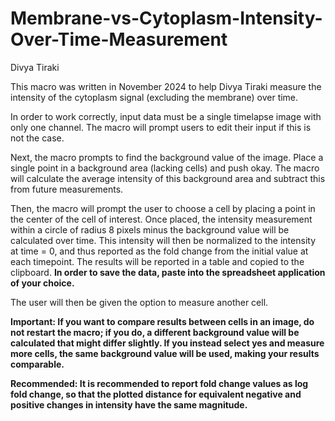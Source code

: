 # Membrane-vs-Cytoplasm-Intensity-Over-Time-Measurement
Divya Tiraki

This macro was written in November 2024 to help Divya Tiraki measure the intensity of the cytoplasm signal (excluding the membrane) over time.

In order to work correctly, input data must be a single timelapse image with only one channel.  The macro will prompt users to edit their input if this is not the case.

Next, the macro prompts to find the background value of the image.  Place a single point in a background area (lacking cells) and push okay.  The macro will calculate the average intensity of this background area and subtract this from future measurements.

Then, the macro will prompt the user to choose a cell by placing a point in the center of the cell of interest.  Once placed, the intensity measurement within a circle of radius 8 pixels minus the background value will be calculated over time.  This intensity will then be normalized to the intensity at time = 0, and thus reported as the fold change from the initial value at each timepoint.  The results will be reported in a table and copied to the clipboard.  **In order to save the data, paste into the spreadsheet application of your choice.**

The user will then be given the option to measure another cell.

**Important: If you want to compare results between cells in an image, do not restart the macro; if you do, a different background value will be calculated that might differ slightly.  If you instead select yes and measure more cells, the same background value will be used, making your results comparable.**

**Recommended: It is recommended to report fold change values as log fold change, so that the plotted distance for equivalent negative and positive changes in intensity have the same magnitude.**
